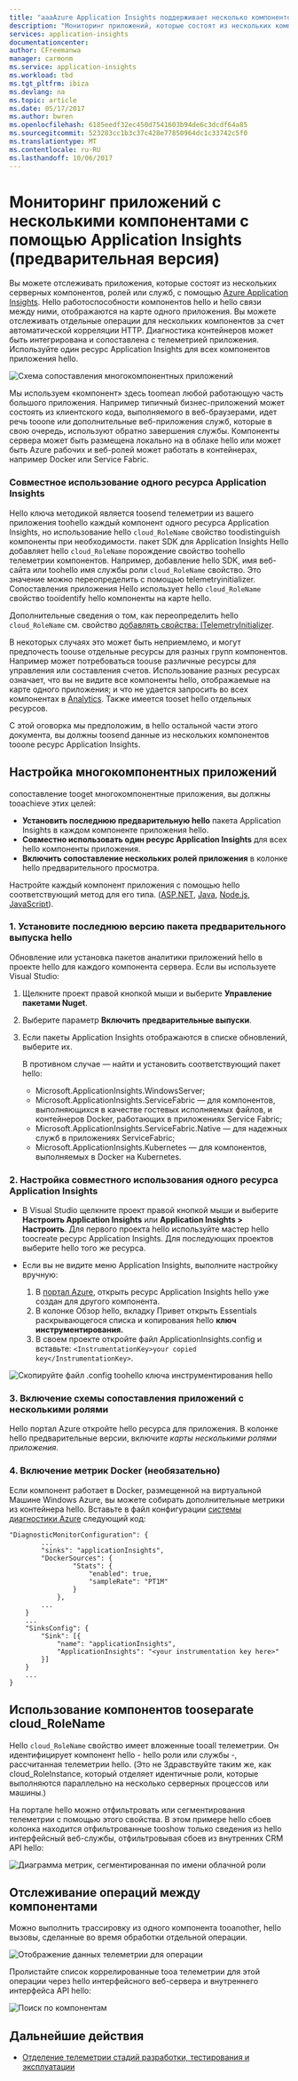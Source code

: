```yaml
---
title: "aaaAzure Application Insights поддерживает несколько компонентов, микрослужбами и контейнеры | Документы Microsoft"
description: "Мониторинг приложений, которые состоят из нескольких компонентов или ролей, для получения данных производительности и использования."
services: application-insights
documentationcenter: 
author: CFreemanwa
manager: carmonm
ms.service: application-insights
ms.workload: tbd
ms.tgt_pltfrm: ibiza
ms.devlang: na
ms.topic: article
ms.date: 05/17/2017
ms.author: bwren
ms.openlocfilehash: 6185eedf32ec450d7541603b94de6c3dcdf64a85
ms.sourcegitcommit: 523283cc1b3c37c428e77850964dc1c33742c5f0
ms.translationtype: MT
ms.contentlocale: ru-RU
ms.lasthandoff: 10/06/2017
---
```

# <a name="monitor-multi-component-applications-with-application-insights-preview"></a>Мониторинг приложений с несколькими компонентами с помощью Application Insights (предварительная версия)

Вы можете отслеживать приложения, которые состоят из нескольких серверных компонентов, ролей или служб, с помощью [Azure Application Insights](app-insights-overview.md). Hello работоспособности компонентов hello и hello связи между ними, отображаются на карте одного приложения. Вы можете отслеживать отдельные операции для нескольких компонентов за счет автоматической корреляции HTTP. Диагностика контейнеров может быть интегрирована и сопоставлена с телеметрией приложения. Используйте один ресурс Application Insights для всех компонентов приложения hello. 

![Схема сопоставления многокомпонентных приложений](./media/app-insights-monitor-multi-role-apps/app-map.png)

Мы используем «компонент» здесь toomean любой работающую часть большого приложения. Например типичный бизнес-приложений может состоять из клиентского кода, выполняемого в веб-браузерами, идет речь tooone или дополнительные веб-приложения служб, которые в свою очередь, используют обратно завершения службы. Компоненты сервера может быть размещена локально на в облаке hello или может быть Azure рабочих и веб-ролей может работать в контейнерах, например Docker или Service Fabric. 

### <a name="sharing-a-single-application-insights-resource"></a>Совместное использование одного ресурса Application Insights 

Hello ключа методикой является toosend телеметрии из вашего приложения toohello каждый компонент одного ресурса Application Insights, но использование hello `cloud_RoleName` свойство toodistinguish компоненты при необходимости. пакет SDK для Application Insights Hello добавляет hello `cloud_RoleName` порождение свойство toohello телеметрии компонентов. Например, добавление hello SDK, имя веб-сайта или toohello имя службы роли `cloud_RoleName` свойство. Это значение можно переопределить с помощью telemetryinitializer. Сопоставления приложения Hello использует hello `cloud_RoleName` свойство tooidentify hello компоненты на карте hello.

Дополнительные сведения о том, как переопределить hello `cloud_RoleName` см. свойство [добавлять свойства: ITelemetryInitializer](app-insights-api-filtering-sampling.md#add-properties-itelemetryinitializer).  

В некоторых случаях это может быть неприемлемо, и могут предпочесть toouse отдельные ресурсы для разных групп компонентов. Например может потребоваться toouse различные ресурсы для управления или составления счетов. Использование разных ресурсах означает, что вы не видите все компоненты hello, отображаемые на карте одного приложения; и что не удается запросить во всех компонентах в [Analytics](app-insights-analytics.md). Также имеется tooset hello отдельных ресурсов.

С этой оговорка мы предположим, в hello остальной части этого документа, вы должны toosend данные из нескольких компонентов tooone ресурс Application Insights.

## <a name="configure-multi-component-applications"></a>Настройка многокомпонентных приложений

сопоставление tooget многокомпонентные приложения, вы должны tooachieve этих целей:

* **Установить последнюю предварительную hello** пакета Application Insights в каждом компоненте приложения hello. 
* **Совместно использовать один ресурс Application Insights** для всех hello компоненты приложения.
* **Включить сопоставление нескольких ролей приложения** в колонке hello предварительного просмотра.

Настройте каждый компонент приложения с помощью hello соответствующий метод для его типа. ([ASP.NET](app-insights-asp-net.md), [Java](app-insights-java-get-started.md), [Node.js](app-insights-nodejs.md), [JavaScript](app-insights-javascript.md)).

### <a name="1-install-hello-latest-pre-release-package"></a>1. Установите последнюю версию пакета предварительного выпуска hello

Обновление или установка пакетов аналитики приложений hello в проекте hello для каждого компонента сервера. Если вы используете Visual Studio:

1. Щелкните проект правой кнопкой мыши и выберите **Управление пакетами Nuget**. 
2. Выберите параметр **Включить предварительные выпуски**.
3. Если пакеты Application Insights отображаются в списке обновлений, выберите их. 

    В противном случае — найти и установить соответствующий пакет hello:
    
    * Microsoft.ApplicationInsights.WindowsServer;
    * Microsoft.ApplicationInsights.ServiceFabric — для компонентов, выполняющихся в качестве гостевых исполняемых файлов, и контейнеров Docker, работающих в приложениях Service Fabric;
    * Microsoft.ApplicationInsights.ServiceFabric.Native — для надежных служб в приложениях ServiceFabric;
    * Microsoft.ApplicationInsights.Kubernetes — для компонентов, выполняемых в Docker на Kubernetes.

### <a name="2-share-a-single-application-insights-resource"></a>2. Настройка совместного использования одного ресурса Application Insights

* В Visual Studio щелкните проект правой кнопкой мыши и выберите **Настроить Application Insights** или **Application Insights > Настроить**. Для первого проекта hello используйте мастер hello toocreate ресурс Application Insights. Для последующих проектов выберите hello того же ресурса.
* Если вы не видите меню Application Insights, выполните настройку вручную:

   1. В [портал Azure](https://portal,azure.com), открыть ресурс Application Insights hello уже создан для другого компонента.
   2. В колонке Обзор hello, вкладку Привет открыть Essentials раскрывающегося списка и копирования hello **ключ инструментирования.**
   3. В своем проекте откройте файл ApplicationInsights.config и вставьте: `<InstrumentationKey>your copied key</InstrumentationKey>`.

![Скопируйте файл .config toohello ключа инструментирования hello](./media/app-insights-monitor-multi-role-apps/copy-instrumentation-key.png)


### <a name="3-enable-multi-role-application-map"></a>3. Включение схемы сопоставления приложений с несколькими ролями

Hello портал Azure откройте hello ресурса для приложения. В колонке hello предварительные версии, включите *карты несколькими ролями приложения*.

### <a name="4-enable-docker-metrics-optional"></a>4. Включение метрик Docker (необязательно) 

Если компонент работает в Docker, размещенной на виртуальной Машине Windows Azure, вы можете собирать дополнительные метрики из контейнера hello. Вставьте в файл конфигурации [системы диагностики Azure](../monitoring-and-diagnostics/azure-diagnostics.md) следующий код:

```
"DiagnosticMonitorConfiguration": {
        ...
        "sinks": "applicationInsights",
        "DockerSources": {
                "Stats": {
                    "enabled": true,
                    "sampleRate": "PT1M"
                }
            },
        ...
    }
    ...   
    "SinksConfig": {
        "Sink": [{
            "name": "applicationInsights",
            "ApplicationInsights": "<your instrumentation key here>"
        }]
    }
    ...
}

```

## <a name="use-cloudrolename-tooseparate-components"></a>Использование компонентов tooseparate cloud_RoleName

Hello `cloud_RoleName` свойство имеет вложенные tooall телеметрии. Он идентифицирует компонент hello - hello роли или службы -, рассчитанная телеметрии hello. (Это не Здравствуйте таким же, как cloud_RoleInstance, который отделяет идентичные роли, которые выполняются параллельно на несколько серверных процессов или машины.)

На портале hello можно отфильтровать или сегментирования телеметрии с помощью этого свойства. В этом примере hello сбоев колонка находится отфильтрованные tooshow только сведения из hello интерфейсный веб-службы, отфильтровывая сбоев из внутренних CRM API hello:

![Диаграмма метрик, сегментированная по имени облачной роли](./media/app-insights-monitor-multi-role-apps/cloud-role-name.png)

## <a name="trace-operations-between-components"></a>Отслеживание операций между компонентами

Можно выполнить трассировку из одного компонента tooanother, hello вызовы, сделанные во время обработки отдельной операции.


![Отображение данных телеметрии для операции](./media/app-insights-monitor-multi-role-apps/show-telemetry-for-operation.png)

Пролистайте список коррелированные tooa телеметрии для этой операции через hello интерфейсного веб-сервера и внутреннего интерфейса API hello:

![Поиск по компонентам](./media/app-insights-monitor-multi-role-apps/search-across-components.png)


## <a name="next-steps"></a>Дальнейшие действия

* [Отделение телеметрии стадий разработки, тестирования и эксплуатации](app-insights-separate-resources.md)

